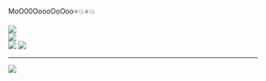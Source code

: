 MoO00OoooOoOoo:star::boom::star::boom:

![](https://github-readme-stats.vercel.app/api?username=yumavol&theme=gotham&hide_border=false&include_all_commits=true&count_private=true)<br/>
![](https://github-readme-streak-stats.herokuapp.com/?user=yumavol&theme=gotham&hide_border=false)<br/>
![](https://github-readme-stats.vercel.app/api/top-langs/?username=yumavol&theme=gotham&hide_border=false&include_all_commits=true&count_private=true&layout=compact)
![](https://github-profile-trophy.vercel.app/?username=yumavol&theme=radical&no-frame=false&no-bg=false&margin-w=4)

---
[![](https://visitcount.itsvg.in/api?id=yumavol&icon=0&color=0)](https://visitcount.itsvg.in)

